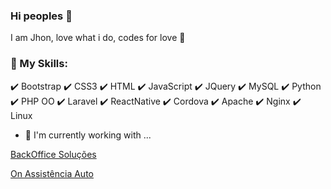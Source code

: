 ### Hi peoples 👋

I am Jhon, love what i do, codes for love 💛

### 📜 My Skills: 
✔️ Bootstrap
✔️ CSS3
✔️ HTML
✔️ JavaScript
✔️ JQuery
✔️ MySQL
✔️ Python
✔️ PHP OO
✔️ Laravel
✔️ ReactNative
✔️ Cordova
✔️ Apache
✔️ Nginx
✔️ Linux

- 🔭 I'm currently working with ...

[BackOffice Soluções](https://www.backofficesolucoes.io "Clique e acesse agora!")

[On Assistência Auto](https://www.onassistencia.com.br "Clique e acesse agora!")


